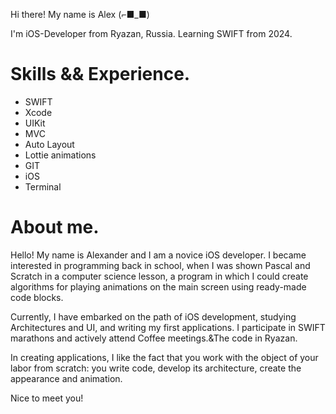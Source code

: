 Hi there! My name is Alex (⌐■_■)

I'm iOS-Developer from Ryazan, Russia. Learning SWIFT from 2024.


# Skills && Experience.
- SWIFT
- Xcode
- UIKit
- MVC
- Auto Layout
- Lottie animations
- GIT
- iOS
- Terminal

# About me.

Hello! My name is Alexander and I am a novice iOS developer. I became interested in programming back in school, when I was shown Pascal and Scratch in a computer science lesson, a program in which I could create algorithms for playing animations on the main screen using ready-made code blocks.

Currently, I have embarked on the path of iOS development, studying Architectures and UI, and writing my first applications. I participate in SWIFT marathons and actively attend Coffee meetings.&The code in Ryazan. 

In creating applications, I like the fact that you work with the object of your labor from scratch: you write code, develop its architecture, create the appearance and animation.

Nice to meet you!
